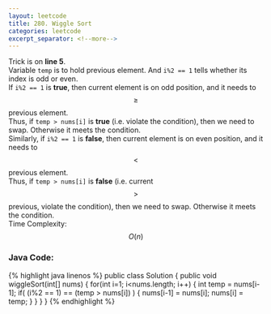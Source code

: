 ```yaml
---
layout: leetcode
title: 280. Wiggle Sort
categories: leetcode
excerpt_separator: <!--more-->
---
```

Trick is on **line 5**.  
Variable `temp` is to hold previous element. And `i%2 == 1` tells whether its index is odd or even.  
If `i%2 == 1` is **true**, then current element is on odd position, and it needs to $$\ge$$ previous element.  
Thus, if `temp > nums[i]` is **true** (i.e. violate the condition), then we need to swap. Otherwise it meets the condition.  
Similarly, if `i%2 == 1` is **false**, then current element is on even position, and it needs to $$\lt$$ previous element.  
Thus, if  `temp > nums[i]` is **false** (i.e. current $$\gt$$ previous, violate the condition), then we need to swap. Otherwise it meets the condition.  
Time Complexity: $$O(n)$$
<!--more-->
### Java Code:
{% highlight java linenos %}
public class Solution {
    public void wiggleSort(int[] nums) {
        for(int i=1; i<nums.length; i++) {
            int temp = nums[i-1];
            if( (i%2 == 1) == (temp > nums[i]) ) {
                nums[i-1] = nums[i];
                nums[i] = temp;
            }
        }
    }
}
{% endhighlight %}
